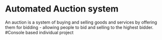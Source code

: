 # Automated Auction system
An auction is a system of buying and selling goods and services by offering them for bidding - allowing people to bid and selling to the highest bidder. 
#Console based individual project
